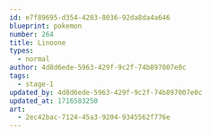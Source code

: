 ```yaml
---
id: e7f89695-d354-4203-8036-92da8da4a646
blueprint: pokemon
number: 264
title: Linoone
types:
  - normal
author: 4d8d6ede-5963-429f-9c2f-74b897007e0c
tags:
  - stage-1
updated_by: 4d8d6ede-5963-429f-9c2f-74b897007e0c
updated_at: 1716583250
art:
  - 2ec42bac-7124-45a3-9204-9345562f776e
---
```

